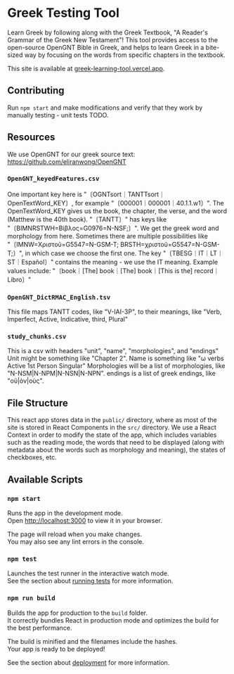 # Greek Testing Tool

Learn Greek by following along with the Greek Textbook, 
"A Reader's Grammar of the Greek New Testament"! This tool 
provides access to the open-source OpenGNT Bible in Greek, 
and helps to learn Greek in a bite-sized way by focusing on the 
words from specific chapters in the textbook.

This site is available at [greek-learning-tool.vercel.app](https://greek-learning-tool.vercel.app).

## Contributing
Run `npm start` and make modifications and verify that they work by manually testing - unit tests TODO.

## Resources
We use OpenGNT for our greek source text: https://github.com/eliranwong/OpenGNT

### `OpenGNT_keyedFeatures.csv`
Οne important key here is "〔OGNTsort｜TANTTsort｜OpenTextWord_KEY〕, for example "〔000001｜000001｜40.1.1.w1〕". 
The OpenTextWord_KEY gives us the book, the chapter, the verse, and the word (Matthew is the 40th book). 
"〔TANTT〕" has keys like "〔BIMNRSTWH=Βίβλος=G0976=N-NSF;〕". 
We get the greek word and morphology from here.
Sometimes there are multiple possibilities like
"〔IMNW=Χριστοῦ=G5547=N-GSM-T; BRSTH=χριστοῦ=G5547=N-GSM-T;〕", 
in which case we choose the first one.
The key  "〔TBESG｜IT｜LT｜ST｜Español〕" contains the meaning - we use the IT meaning. 
Example values include: "〔book｜[The] book｜[The] book｜[This is the] record｜Libro〕"

### `OpenGNT_DictRMAC_English.tsv`
This file maps TANTT codes, like "V-IAI-3P", to their meanings, 
like "Verb, Imperfect, Active, Indicative, third, Plural"

### `study_chunks.csv`
This is a csv with headers "unit", "name", "morphologies", and "endings"
Unit might be something like "Chapter 2". 
Name is something like "ω verbs Active 1st Person Singular"
Morphologies will be a list of morphologies, like "N-NSM|N-NPM|N-NSN|N-NPN".
endings is a list of greek endings, like "οῦ|ὸν|οὺς".

## File Structure
This react app stores data in the `public/` directory, where as most of the site is stored in React Components in the `src/` directory.
We use a React Context in order to modify the state of the app, which includes variables such as the reading mode, the words that need to be displayed (along with metadata about the words such as morphology and meaning), the states of checkboxes, etc.

## Available Scripts

### `npm start`

Runs the app in the development mode.\
Open [http://localhost:3000](http://localhost:3000) to view it in your browser.

The page will reload when you make changes.\
You may also see any lint errors in the console.

### `npm test`

Launches the test runner in the interactive watch mode.\
See the section about [running tests](https://facebook.github.io/create-react-app/docs/running-tests) for more information.

### `npm run build`

Builds the app for production to the `build` folder.\
It correctly bundles React in production mode and optimizes the build for the best performance.

The build is minified and the filenames include the hashes.\
Your app is ready to be deployed!

See the section about [deployment](https://facebook.github.io/create-react-app/docs/deployment) for more information.
